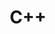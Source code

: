 ---
layout: tag-list
type: tag

title: C++
slug: cpp
category: develop
sidebar: true
description: >
 C++ Programming 
---
